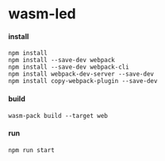 # wasm-led

#### install
    npm install
    npm install --save-dev webpack
    npm install --save-dev webpack-cli
    npm install webpack-dev-server --save-dev
    npm install copy-webpack-plugin --save-dev

#### build
    wasm-pack build --target web

#### run
    npm run start
